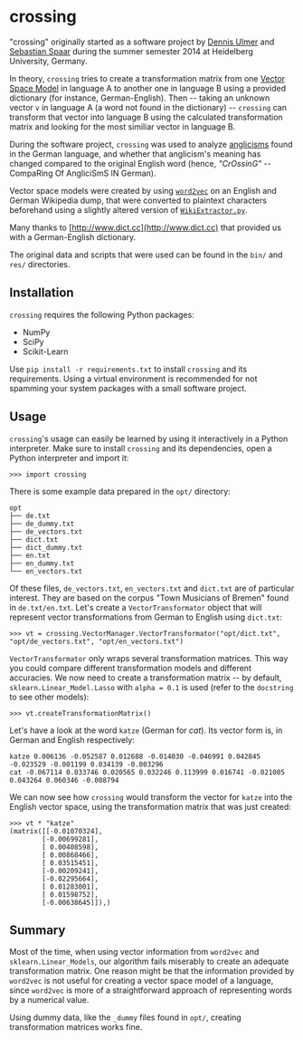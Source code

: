 crossing
========

"crossing" originally started as a software project by [Dennis Ulmer](https://github.com/Kaleidophon)
and [Sebastian Spaar](https://github.com/Eroica) during the summer semester 2014
at Heidelberg University, Germany.

In theory, `crossing` tries to create a transformation matrix from one
[Vector Space Model](http://en.wikipedia.org/wiki/Vector_space_model) in language A
to another one in language B using a provided dictionary (for instance, German-English).
Then -- taking an unknown vector `v` in language A (a word not found in the
dictionary) -- `crossing` can transform that vector into language B using the calculated
transformation matrix and looking for the most similiar vector in language B.

During the software project, `crossing` was used to analyze [anglicisms](http://en.wikipedia.org/wiki/Denglisch)
found in the German language, and whether that anglicism's meaning has changed
compared to the original English word (hence, *"CrOssinG"* -- CompaRing Of AngliciSmS IN German).

Vector space models were created by using [`word2vec`](https://code.google.com/p/word2vec/)
on an English and German Wikipedia dump, that were converted to plaintext characters
beforehand using a slightly altered version of [`WikiExtractor.py`](http://medialab.di.unipi.it/wiki/Wikipedia_Extractor).

Many thanks to [http://www.dict.cc](http://www.dict.cc) that provided us with a
German-English dictionary.

The original data and scripts that were used can be found in the `bin/` and `res/`
directories.

Installation
------------

`crossing` requires the following Python packages:

*   NumPy
*   SciPy
*   Scikit-Learn

Use `pip install -r requirements.txt` to install `crossing` and its requirements.
Using a virtual environment is recommended for not spamming your system packages
with a small software project.

Usage
-----

`crossing`'s usage can easily be learned by using it interactively in a
Python interpreter. Make sure to install `crossing` and its dependencies,
open a Python interpreter and import it:

    >>> import crossing

There is some example data prepared in the `opt/` directory:

    opt
    ├── de.txt
    ├── de_dummy.txt
    ├── de_vectors.txt
    ├── dict.txt
    ├── dict_dummy.txt
    ├── en.txt
    ├── en_dummy.txt
    └── en_vectors.txt

Of these files, `de_vectors.txt`, `en_vectors.txt` and `dict.txt` are of
particular interest. They are based on the corpus "Town Musicians of Bremen"
found in `de.txt/en.txt`. Let's create a `VectorTransformator` object that will
represent vector transformations from German to English using `dict.txt`:

    >>> vt = crossing.VectorManager.VectorTransformator("opt/dict.txt", "opt/de_vectors.txt", "opt/en_vectors.txt")

`VectorTransformator` only wraps several transformation matrices. This way you
could compare different transformation models and different accuracies. We now 
need to create a transformation matrix -- by default, `sklearn.Linear_Model.Lasso`
with `alpha = 0.1` is used (refer to the `docstring` to see other models):

    >>> vt.createTransformationMatrix()

Let's have a look at the word `katze` (German for *cat*). Its vector form is,
in German and English respectively:

    katze 0.006136 -0.052587 0.012688 -0.014030 -0.046991 0.042845 -0.023529 -0.001199 0.034139 -0.003296 
    cat -0.067114 0.033746 0.020565 0.032246 0.113999 0.016741 -0.021005 0.043264 0.060346 -0.008794 

We can now see how `crossing` would transform the vector for `katze` into the
English vector space, using the transformation matrix that was just created:

    >>> vt * "katze"
    (matrix([[-0.01070324],
            [-0.00699281],
            [ 0.00408598],
            [ 0.00868466],
            [ 0.03515451],
            [-0.00209241],
            [-0.02295664],
            [ 0.01283001],
            [ 0.01598752],
            [-0.00638645]]),)

Summary
-------

Most of the time, when using vector information from `word2vec` and `sklearn.Linear_Models`,
our algorithm fails miserably to create an adequate transformation matrix. One
reason might be that the information provided by `word2vec` is not useful for creating
a vector space model of a language, since `word2vec` is more of a straightforward
approach of representing words by a numerical value.

Using dummy data, like the `_dummy` files found in `opt/`, creating transformation
matrices works fine.